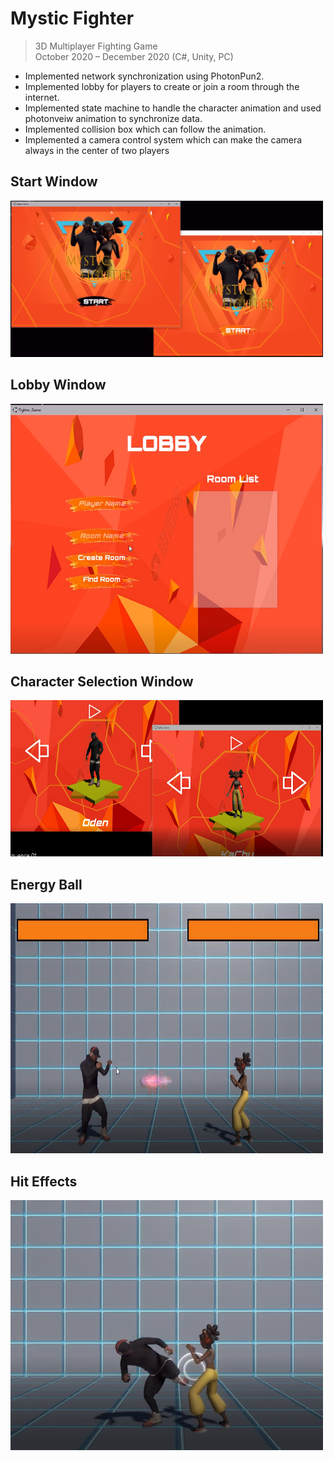 # Mystic Fighter
>3D Multiplayer Fighting Game  
>October 2020 – December 2020 (C#, Unity, PC)
  
-	Implemented network synchronization using PhotonPun2.
-	Implemented lobby for players to create or join a room through the internet.
-	Implemented state machine to handle the character animation and used photonveiw animation to synchronize data.
-	Implemented collision box which can follow the animation.
-	Implemented a camera control system which can make the camera always in the center of two players

## Start Window
<img src="Images/Startmenu.PNG" width="500" height="250">

## Lobby Window
<img src="Images/lobby.PNG" width="500" height="400">

## Character Selection Window
<img src="Images/Selection.PNG" width="500" height="250">

## Energy Ball
<img src="Images/EnergyBall.PNG" width="500" height="400">

## Hit Effects
<img src="Images/HitEffects.PNG" width="500" height="400">
